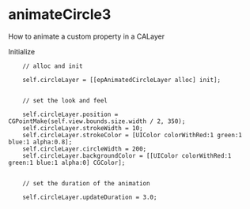 animateCircle3
==============

How to animate a custom property in a CALayer


Initialize

```
    // alloc and init

    self.circleLayer = [[epAnimatedCircleLayer alloc] init];
    
    
    // set the look and feel
    
    self.circleLayer.position = CGPointMake(self.view.bounds.size.width / 2, 350);
    self.circleLayer.strokeWidth = 10;
    self.circleLayer.strokeColor = [UIColor colorWithRed:1 green:1 blue:1 alpha:0.8];
    self.circleLayer.circleWidth = 200;
    self.circleLayer.backgroundColor = [[UIColor colorWithRed:1 green:1 blue:1 alpha:0] CGColor];


    // set the duration of the animation
    
    self.circleLayer.updateDuration = 3.0;
    
```




